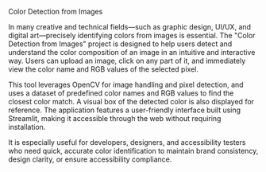 Color Detection from Images

In many creative and technical fields—such as graphic design, UI/UX, and digital art—precisely identifying colors from images is essential. The "Color Detection from Images" project is designed to help users detect and understand the color composition of an image in an intuitive and interactive way. Users can upload an image, click on any part of it, and immediately view the color name and RGB values of the selected pixel.

This tool leverages OpenCV for image handling and pixel detection, and uses a dataset of predefined color names and RGB values to find the closest color match. A visual box of the detected color is also displayed for reference. The application features a user-friendly interface built using Streamlit, making it accessible through the web without requiring installation.

It is especially useful for developers, designers, and accessibility testers who need quick, accurate color identification to maintain brand consistency, design clarity, or ensure accessibility compliance.

